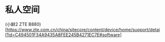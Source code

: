 # 私人空间

(小鲜2 ZTE B880)[https://www.zte.com.cn/china/sitecore/content/device/home/support/detail?id=C494501F34A9435A8FEE245B4271EC7E#software]